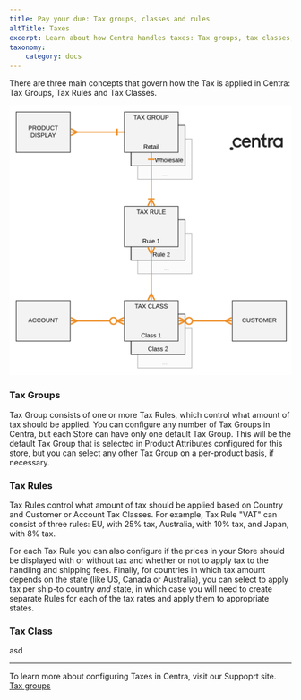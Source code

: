```yaml
---
title: Pay your due: Tax groups, classes and rules
altTitle: Taxes
excerpt: Learn about how Centra handles taxes: Tax groups, tax classes, tax rules.
taxonomy:
    category: docs
---
```


There are three main concepts that govern how the Tax is applied in Centra: Tax Groups, Tax Rules and Tax Classes.

![TaxLogic](tax-logic.png?lightbox=3333x4000&resize=1200)

### Tax Groups

Tax Group consists of one or more Tax Rules, which control what amount of tax should be applied. You can configure any number of Tax Groups in Centra, but each Store can have only one default Tax Group. This will be the default Tax Group that is selected in Product Attributes configured for this store, but you can select any other Tax Group on a per-product basis, if necessary.

### Tax Rules

Tax Rules control what amount of tax should be applied based on Country and Customer or Account Tax Classes. For example, Tax Rule "VAT" can consist of three rules: EU, with 25% tax, Australia, with 10% tax, and Japan, with 8% tax.

For each Tax Rule you can also configure if the prices in your Store should be displayed with or without tax and whether or not to apply tax to the handling and shipping fees. Finally, for countries in which tax amount depends on the state (like US, Canada or Australia), you can select to apply tax per ship-to country *and* state, in which case you will need to create separate Rules for each of the tax rates and apply them to appropriate states.

### Tax Class

asd



***



To learn more about configuring Taxes in Centra, visit our Suppoprt site.  
[Tax groups](https://support.centra.com/centra-sections/settings/tax-groups)
